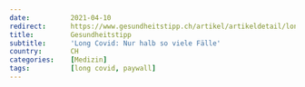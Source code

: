 ```yaml
---
date:          2021-04-10
redirect:      https://www.gesundheitstipp.ch/artikel/artikeldetail/long-covid-nur-halb-so-viele-faelle/
title:         Gesundheitstipp
subtitle:      'Long Covid: Nur halb so viele Fälle'
country:       CH
categories:    [Medizin]
tags:          [long covid, paywall]
---
```


